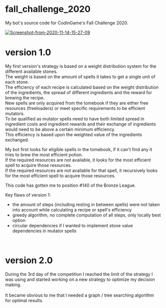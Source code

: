 # fall_challenge_2020
My bot's source code for CodinGame's Fall Challenge 2020.

<a href="https://ibb.co/Wpckr89"><img src="https://i.ibb.co/YTtc5n9/Screenshot-from-2020-11-14-15-27-09.png" alt="Screenshot-from-2020-11-14-15-27-09" border="0"></a>

# version 1.0

My first version's strategy is based on a weight distribution system for the different available stones. <br>
The weight is based on the amount of spells it takes to get a single unit of each stone. <br>
The efficiency of each recipe is calculated based on the weight distribution of the ingredients, the spread of different ingredients and the reward for brewing the recipe. <br>
New spells are only acquired from the tomebook if they are either free resources (freeloaders) or meet specific requirements to be efficient mutators. <br>
To be qualified as mutator spells need to have both limited spread in ingredient costs and ingredient rewards and their exchange of ingredients would need to be above a certain minimum efficiency. <br>
This efficiency is based upon the weighted value of the ingredients exchanged. <br>

My bot first looks for eligible spells in the tomebook, if it can't find any it tries to brew the most efficient potion. <br>
If the required resources are not available, it looks for the most efficient spell to acquire those resources. <br>
If the required resources are not available for that spell, it recursively looks for the most efficient spell to acquire those resources.

This code has gotten me to position #140 of the Bronze League. <br>

Key flaws of version 1: <br>

- the amount of steps (including resting in between spells) were not taken into account while calculating a recipe or spell's efficiency
- greedy algorithm, no complete computation of all steps, only locally best option
- circular dependencies if I wanted to implement stone value dependencies in mutator spells

<br>

# version 2.0

During the 3rd day of the competition I reached the limit of the strategy I was using and started working on a new strategy to optimize my decision making. <br> <br>
It became obvious to me that I needed a graph / tree searching algorithm for optimal results. 
